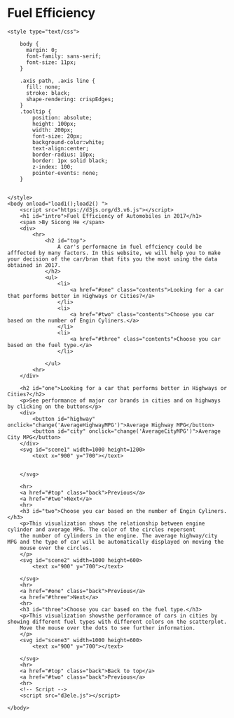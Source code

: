 # Fuel Efficiency
<html>
    <script src="https://d3js.org/d3.v6.js"></script>
    <script src="https://d3js.org/d3-scale-chromatic.v1.min.js"></script>

    <style type="text/css">

        body {
          margin: 0;
          font-family: sans-serif;
          font-size: 11px;
        }
  
        .axis path, .axis line {
          fill: none;
          stroke: black;
          shape-rendering: crispEdges; 
        }
        .tooltip {
            position: absolute;
            height: 100px;
            width: 200px;
            font-size: 20px;
            background-color:white;
            text-align:center;
            border-radius: 10px;
            border: 1px solid black;
            z-index: 100;
            pointer-events: none;
        }
       
  
    </style>
    <body onload="load1();load2() ">
        <script src="https://d3js.org/d3.v6.js"></script>
        <h1 id="intro">Fuel Efficiency of Automobiles in 2017</h1>
        <span >By Sicong He </span>
        <div>
            <hr>
                <h2 id="top">
                    A car's performacne in fuel effciency could be afffected by many factors. In this website, we will help you to make your decision of the car/bran that fits you the most using the data obtained in 2017.
                </h2>
                <ul>
                    <li>
                        <a href="#one" class="contents">Looking for a car that performs better in Highways or Cities?</a>
                    </li>
                    <li>
                        <a href="#two" class="contents">Choose you car based on the number of Engin Cyliners.</a>
                    </li>
                    <li>
                        <a href="#three" class="contents">Choose you car based on the fuel type.</a>
                    </li>
                    
                </ul>
            <hr>
        </div>

        <h2 id="one">Looking for a car that performs better in Highways or Cities?</h2>
        <p>See performance of major car brands in cities and on highways by clicking on the buttons</p>
        <div>
            <button id="highway" onclick="change('AverageHighwayMPG')">Average Highway MPG</button>
            <button id="city" onclick="change('AverageCityMPG')">Average City MPG</button>
        </div>
        <svg id="scene1" width=1000 height=1200>
            <text x="900" y="700"></text>

            
        </svg>

        <hr>
        <a href="#top" class="back">Previous</a>
        <a href="#two">Next</a>
        <hr>
        <h3 id="two">Choose you car based on the number of Engin Cyliners.</h3>
        <p>This visualization shows the relationship between engine cylinder and average MPG. The color of the circles repersent 
        the number of cylinders in the engine. The average highway/city MPG and the type of car will be automatically displayed on moving the
        mouse over the circles.
        </p>
        <svg id="scene2" width=1000 height=600>
            <text x="900" y="700"></text>

        </svg>
        <hr>
        <a href="#one" class="back">Previous</a>
        <a href="#three">Next</a>
        <hr>
        <h3 id="three">Choose you car based on the fuel type.</h3>
        <p>This visualization showsthe perforamnce of cars in cities by showing different fuel types with different colors on the scatterplot.
        Move the mouse over the dots to see further information.
        </p>
        <svg id="scene3" width=1000 height=600>
            <text x="900" y="700"></text>

        </svg>
        <hr>
        <a href="#top" class="back">Back to top</a>
        <a href="#two" class="back">Previous</a>
        <hr>
        <!-- Script -->
        <script src="d3ele.js"></script>

    </body>
</html>